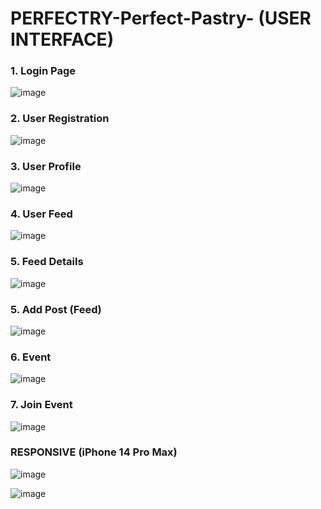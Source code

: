 <h1> PERFECTRY-Perfect-Pastry- (USER INTERFACE) </h1> 

<h3> 1. Login Page </h3>

![image](https://github.com/KesumaJaya/PERFECTRY-Perfect-Pastry-/assets/168359134/64f8faa5-b988-4f13-8017-7c3a6bd35863)

<h3> 2. User Registration </h3>

![image](https://github.com/KesumaJaya/PERFECTRY-Perfect-Pastry-/assets/168359134/51886ef6-b844-4e3f-b9f9-0f73b491e302)

<h3> 3. User Profile </h3>

![image](https://github.com/KesumaJaya/PERFECTRY-Perfect-Pastry-/assets/168359134/9f95f1ba-a320-4bfe-b6c4-57e84e01bd81)

<h3> 4. User Feed </h3>

![image](https://github.com/KesumaJaya/PERFECTRY-Perfect-Pastry-/assets/168359134/83527e51-42d9-486e-8481-78ca7a1f877d)

<h3> 5. Feed Details </h3>

![image](https://github.com/KesumaJaya/PERFECTRY-Perfect-Pastry-/assets/168359134/033176f5-e857-4677-b1eb-aeea274aae60)

<h3> 5. Add Post (Feed) </h3>

![image](https://github.com/KesumaJaya/PERFECTRY-Perfect-Pastry-/assets/168359134/c86fec3c-a3a0-4a64-9784-058753e62219)

<h3> 6. Event </h3>

![image](https://github.com/KesumaJaya/PERFECTRY-Perfect-Pastry-/assets/168359134/da5789bf-6426-48d1-95c1-e66b96f73681)

<h3> 7. Join Event </h3>

![image](https://github.com/KesumaJaya/PERFECTRY-Perfect-Pastry-/assets/168359134/c02c96d6-86a5-47e2-8e30-7292484a823f)

<h3> RESPONSIVE (iPhone 14 Pro Max) </h3>

![image](https://github.com/KesumaJaya/PERFECTRY-Perfect-Pastry-/assets/168359134/72559956-6a4c-44b2-bb29-399c079e881e)

![image](https://github.com/KesumaJaya/PERFECTRY-Perfect-Pastry-/assets/168359134/0a46759e-dfab-4a7b-bdad-05a2d4ec6e83)
